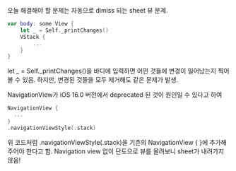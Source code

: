 오늘 해결해야 할 문제는 자동으로 dimiss 되는 sheet 뷰 문제.

```swift
var body: some View {
    let _ = Self._printChanges()
    VStack {
        ...
    }
}
```
let _ = Self._printChanges()을 바디에 입력하면 어떤 것들에 변경이 일어났는지 찍어볼 수 있음.
하지만, 변경된 것들을 모두 제거해도 같은 문제가 발생.

NavigationView가 iOS 16.0 버전에서 deprecated 된 것이 원인일 수 있다고 하여
```swift
NavigationView { 
  ...
}
.navigationViewStyle(.stack)
```
위 코드처럼 .navigationViewStyle(.stack)을 기존의 NavigationView { }에 추가해주어야 한다고 함.
Navigation view 없이 단도으로 뷰를 올려보니 sheet가 내려가지 않음!

